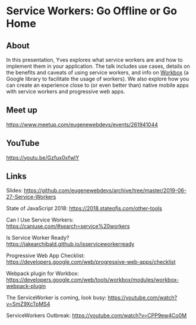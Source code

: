 # Service Workers: Go Offline or Go Home

## About

In this presentation, Yves explores what service workers are and how to implement them in your application. The talk includes use cases, details on the benefits and caveats of using service workers, and info on [Workbox](https://developers.google.com/web/tools/workbox) (a Google library to facilitate the usage of workers). We also explore how you can create an experience close to (or even better than) native mobile apps with service workers and progressive web apps.

## Meet up

https://www.meetup.com/eugenewebdevs/events/261941044

## YouTube

https://youtu.be/Gzfux0xfwlY

## Links

Slides: https://github.com/eugenewebdevs/archive/tree/master/2019-06-27-Service-Workers

State of JavaScript 2018: https://2018.stateofjs.com/other-tools

Can I Use Service Workers: https://caniuse.com/#search=service%20workers

Is Service Worker Ready? https://jakearchibald.github.io/isserviceworkerready

Progressive Web App Checklist: https://developers.google.com/web/progressive-web-apps/checklist

Webpack plugin for Workbox: https://developers.google.com/web/tools/workbox/modules/workbox-webpack-plugin

The ServiceWorker is coming, look busy: https://youtube.com/watch?v=SmZ9XcTpMS4

ServiceWorkers Outbreak: https://youtube.com/watch?v=CPP9ew4Co0M
